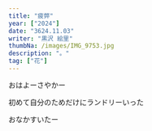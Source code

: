 ```yaml
---
title: "疲弊"
year: ["2024"]
date: "3624.11.03"
writer: "黒沢 絵里"
thumbNa: /images/IMG_9753.jpg
description: "。"
tag: ["花"]
---
```



おはよーさやかー

初めて自分のためだけにランドリーいった

おなかすいたー

                          
<!--

![Alt text](/images/IMG_9811.jpg)



![Alt text](/images/IMG_9790.jpg)

![Alt text](/images/IMG_9757.jpg)

「コメントなんでしてくれないんですか」「だったら実装してくださいよ」

![Alt text](/images/023-2.jpg)

ヘッダーからコメントしてください。本日もお疲れ様です。-->